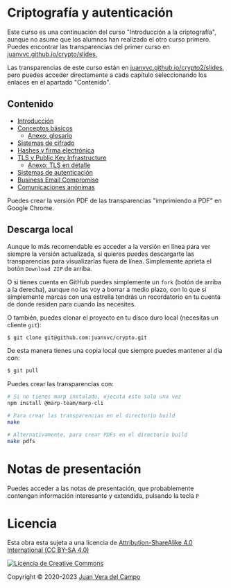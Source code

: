 # Criptografía y autenticación

Este curso es una continuación del curso "Introducción a la criptografía", aunque no asume que los alumnos han realizado el otro curso primero. Puedes encontrar las transparencias del primer curso en 
[juanvvc.github.io/crypto/slides](https://juanvvc.github.io/crypto/slides/index.html),

Las transparencias de este curso están en
[juanvvc.github.io/crypto2/slides](https://juanvvc.github.io/crypto2/slides/index.html),
pero puedes acceder directamente a cada capítulo seleccionando los enlaces en
el apartado "Contenido".

## Contenido

- [Introducción](https://juanvvc.github.io/crypto2/index.html)
- [Conceptos básicos](https://juanvvc.github.io/crypto2/01-conceptos.html)
    - [Anexo: glosario](https://juanvvc.github.io/crypto2/A1-glosario.html)
- [Sistemas de cifrado](https://juanvvc.github.io/crypto2/02-cifrado.html)
- [Hashes y firma electrónica](https://juanvvc.github.io/crypto2/03-hashes.html)
- [TLS y Public Key Infrastructure](https://juanvvc.github.io/crypto2/04-pki.html)
    - [Anexo: TLS en detalle](https://juanvvc.github.io/crypto2/A1-glosario.html)
- [Sistemas de autenticación](https://juanvvc.github.io/crypto2/05-autenticacion.html)
- [Business Email Compromise](https://juanvvc.github.io/crypto2/06-bec.html)
- [Comunicaciones anónimas](https://juanvvc.github.io/crypto2/07-anonimato.html)

Puedes crear la versión PDF de las transparencias "imprimiendo a PDF" en Google Chrome.

## Descarga local

Aunque lo más recomendable es acceder a la versión en línea para ver siempre la
versión actualizada, si quieres puedes descargarte las transparencias para
visualizarlas fuera de línea. Simplemente aprieta el botón `Download ZIP` de
arriba.

O si tienes cuenta en GitHub puedes simplemente un `fork` (botón de arriba a la
derecha), aunque no las voy a borrar a medio plazo, con lo que si simplemente
marcas con una estrella tendrás un recordatorio en tu cuenta de donde residen
para cuando las necesites.

O también, puedes clonar el proyecto en tu disco duro local (necesitas un
cliente `git`):

```bash
$ git clone git@github.com:juanvvc/crypto.git
```

De esta manera tienes una copia local que siempre puedes mantener al día con:

```bash
$ git pull
```            

Puedes crear las transparencias con:

```bash
# Si no tienes marp instalado, ejecuta esto solo una vez
npm install @marp-team/marp-cli

# Para crear las transparencias en el directorio build
make

# Alternativamente, para crear PDFs en el directorio build
make pdfs
```

# Notas de presentación

Puedes acceder a las notas de presentación, que probablemente contengan
información interesante y extendida, pulsando la tecla `P`

# Licencia

Esta obra esta sujeta a una licencia de [Attribution-ShareAlike 4.0
International (CC BY-SA 4.0) ](https://creativecommons.org/licenses/by-sa/4.0/)

[![Licencia de Creative
Commons](https://licensebuttons.net/l/by-sa/3.0/88x31.png)](https://creativecommons.org/licenses/by-sa/4.0/)

Copyright © 2020-2023 [Juan Vera del Campo](https://github.com/juanvvc)


